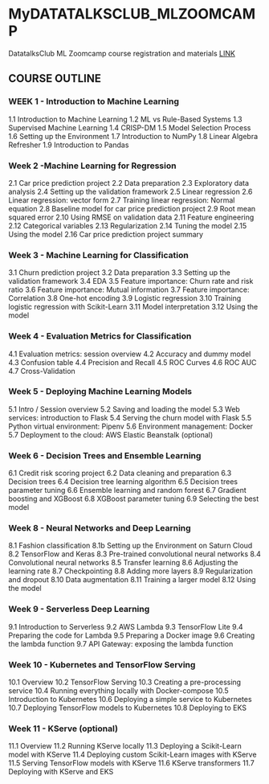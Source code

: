 # MyDATATALKSCLUB_MLZOOMCAMP
DatatalksClub ML Zoomcamp course registration and materials [LINK](https://github.com/DataTalksClub/machine-learning-zoomcamp)

## COURSE OUTLINE
### WEEK 1 -  Introduction to Machine Learning
1.1 Introduction to Machine Learning
1.2 ML vs Rule-Based Systems
1.3 Supervised Machine Learning
1.4 CRISP-DM
1.5 Model Selection Process
1.6 Setting up the Environment
1.7 Introduction to NumPy
1.8 Linear Algebra Refresher
1.9 Introduction to Pandas

### Week 2 -Machine Learning for Regression
2.1 Car price prediction project
2.2 Data preparation
2.3 Exploratory data analysis
2.4 Setting up the validation framework
2.5 Linear regression
2.6 Linear regression: vector form
2.7 Training linear regression: Normal equation
2.8 Baseline model for car price prediction project
2.9 Root mean squared error
2.10 Using RMSE on validation data
2.11 Feature engineering
2.12 Categorical variables
2.13 Regularization
2.14 Tuning the model
2.15 Using the model
2.16 Car price prediction project summary

### Week 3 - Machine Learning for Classification
3.1 Churn prediction project
3.2 Data preparation
3.3 Setting up the validation framework
3.4 EDA
3.5 Feature importance: Churn rate and risk ratio
3.6 Feature importance: Mutual information
3.7 Feature importance: Correlation
3.8 One-hot encoding
3.9 Logistic regression
3.10 Training logistic regression with Scikit-Learn
3.11 Model interpretation
3.12 Using the model

### Week 4 - Evaluation Metrics for Classification
4.1 Evaluation metrics: session overview
4.2 Accuracy and dummy model
4.3 Confusion table
4.4 Precision and Recall
4.5 ROC Curves
4.6 ROC AUC
4.7 Cross-Validation

### Week 5 - Deploying Machine Learning Models
5.1 Intro / Session overview
5.2 Saving and loading the model
5.3 Web services: introduction to Flask
5.4 Serving the churn model with Flask
5.5 Python virtual environment: Pipenv
5.6 Environment management: Docker
5.7 Deployment to the cloud: AWS Elastic Beanstalk (optional)

### Week 6 - Decision Trees and Ensemble Learning
6.1 Credit risk scoring project
6.2 Data cleaning and preparation
6.3 Decision trees
6.4 Decision tree learning algorithm
6.5 Decision trees parameter tuning
6.6 Ensemble learning and random forest
6.7 Gradient boosting and XGBoost
6.8 XGBoost parameter tuning
6.9 Selecting the best model

### Week 8 - Neural Networks and Deep Learning
8.1 Fashion classification
8.1b Setting up the Environment on Saturn Cloud
8.2 TensorFlow and Keras
8.3 Pre-trained convolutional neural networks
8.4 Convolutional neural networks
8.5 Transfer learning
8.6 Adjusting the learning rate
8.7 Checkpointing
8.8 Adding more layers
8.9 Regularization and dropout
8.10 Data augmentation
8.11 Training a larger model
8.12 Using the model

### Week 9 - Serverless Deep Learning
9.1 Introduction to Serverless
9.2 AWS Lambda
9.3 TensorFlow Lite
9.4 Preparing the code for Lambda
9.5 Preparing a Docker image
9.6 Creating the lambda function
9.7 API Gateway: exposing the lambda function

### Week 10 - Kubernetes and TensorFlow Serving
10.1 Overview
10.2 TensorFlow Serving
10.3 Creating a pre-processing service
10.4 Running everything locally with Docker-compose
10.5 Introduction to Kubernetes
10.6 Deploying a simple service to Kubernetes
10.7 Deploying TensorFlow models to Kubernetes
10.8 Deploying to EKS

### Week 11 - KServe (optional)
11.1 Overview
11.2 Running KServe locally
11.3 Deploying a Scikit-Learn model with KServe
11.4 Deploying custom Scikit-Learn images with KServe
11.5 Serving TensorFlow models with KServe
11.6 KServe transformers
11.7 Deploying with KServe and EKS
